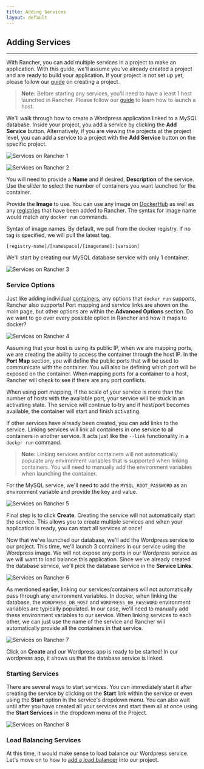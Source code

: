 ```yaml
---
title: Adding Services
layout: default
---
```


## Adding Services
---

With Rancher, you can add multiple services in a project to make an application. With this guide, we'll assume you've already created a project and are ready to build your application. If your project is not set up yet, please follow our [guide]({{site.baseurl}}/docs/services/projects/) on creating a project. 

> **Note:** Before starting any services, you'll need to have a least 1 host launched in Rancher. Please follow our [guide]({{site.baseurl}}/getting-started/hosts) to learn how to launch a host.

We'll walk through how to create a Wordpress application linked to a MySQL database. Inside your project, you add a service by clicking the **Add Service** button. Alternatively, if you are viewing the projects at the project level, you can add a service to a project with the **Add Service** button on the specific project. 

![Services on Rancher 1]({{site.baseurl}}/img/rancher_add_services_1.png)

![Services on Rancher 2]({{site.baseurl}}/img/rancher_add_services_2.png)

You will need to provide a **Name** and if desired, **Description** of the service. Use the slider to select the number of containers you want launched for the container. 

Provide the **Image** to use. You can use any image on [DockerHub](https://hub.docker.com/) as well as any [registries]({{site.baseurl}}/configuration/registries) that have been added to Rancher. The syntax for image name would match any `docker run` commands. 

Syntax of image names. By default, we pull from the docker registry. If no tag is specified, we will pull the latest tag. 

`[registry-name]/[namespace]/[imagename]:[version]`

We'll start by creating our MySQL database service with only 1 container.

![Services on Rancher 3]({{site.baseurl}}/img/rancher_add_services_3.png)

### Service Options

Just like adding individual [containers]({{site.baseurl}}/docs/infrastructure/containers/), any options that `docker run` supports, Rancher also supports! Port mapping and service links are shown on the main page, but other options are within the **Advanced Options** section. <span class="highlight">Do we want to go over every possible option in Rancher and how it maps to docker?</span>


![Services on Rancher 4]({{site.baseurl}}/img/rancher_add_services_4.png)

Assuming that your host is using its public IP, when we are mapping ports, we are creating the ability to access the container through the host IP. In the **Port Map** section, you will define the public ports that will be used to communicate with the container. You will also be defining which port will be exposed on the container. When mapping ports for a container to a host, Rancher will check to see if there are any port conflicts. 

When using port mapping, if the scale of your service is more than the number of hosts with the available port, your service will be stuck in an activating state. The service will continue to try and if host/port becomes available, the container will start and finish activating.

If other services have already been created, you can add links to the service. Linking services will link all containers in one service to all containers in another service. It acts just like the `--link` functionality in a `docker run` command. 

> **Note:** Linking services and/or containers will not automatically populate any environment variables that is supported when linking containers. You will need to manually add the environment variables when launching the container. 

For the MySQL service, we'll need to add the `MYSQL_ROOT_PASSWORD` as an environment variable and provide the key and value.

![Services on Rancher 5]({{site.baseurl}}/img/rancher_add_services_5.png)

Final step is to click **Create**. Creating the service will not automatically start the service. This allows you to create multiple services and when your application is ready, you can start all services at once!

Now that we've launched our database, we'll add the Wordpress service to our project. This time, we'll launch 3 containers in our service using the Wordpress image. We will not expose any ports in our Wordpress service as we will want to load balance this application. Since we've already created the database service, we'll pick the database service in the **Service Links**.

![Services on Rancher 6]({{site.baseurl}}/img/rancher_add_services_6.png)

As mentioned earlier, linking our services/containers will not automatically pass through any environment variables. In docker, when linking the database, the `WORDPRESS_DB_HOST` and `WORDPRESS_DB_PASSWORD` environment variables are typically populated. In our case, we'll need to manually add these environment variables to our service. When linking services to each other, we can just use the name of the service and Rancher will automatically provide all the containers in that service. 

![Services on Rancher 7]({{site.baseurl}}/img/rancher_add_services_7.png)

Click on **Create** and our Wordpress app is ready to be started! In our wordpress app, it shows us that the database service is linked. 


### Starting Services

There are several ways to start services. You can immediately start it after creating the service by clicking on the **Start** link within the service or even using the **Start** option in the service's dropdown menu. You can also wait until after you have created all your services and start them all at once using the **Start Services** in the dropdown menu of the Project. 

![Services on Rancher 8]({{site.baseurl}}/img/rancher_add_services_8.png)


### Load Balancing Services

At this time, it would make sense to load balance our Wordpress service. Let's move on to how to [add a load balancer]({{site.baseurl}}/docs/services/projects/adding-balancers/) into our project.




